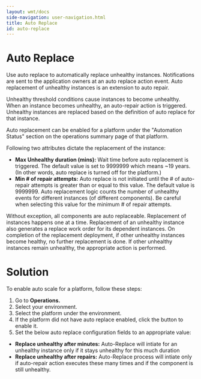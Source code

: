```yaml
---
layout: wmt/docs
side-navigation: user-navigation.html
title: Auto Replace
id: auto-replace
---
```


# Auto Replace

Use auto replace to automatically replace unhealthy instances. Notifications are sent to the application owners at an auto replace action event. Auto replacement of unhealthy instances is an extension to auto repair.

Unhealthy threshold conditions cause instances to become unhealthy. When an instance becomes unhealthy, an auto-repair action is triggered. Unhealthy instances are replaced based on the definition of auto replace for that instance.

Auto replacement can be enabled for a platform under the "Automation Status" section on the operations summary page of that platform.

Following two attributes dictate the replacement of the instance:


* **Max Unhealthy duration (mins):** Wait time before auto replacement is triggered. The default value is set to 9999999 which means ~19 years. (In other words, auto replace is turned off for the platform.)
* **Min # of repair attempts:** Auto replace is not initiated until the # of auto-repair attempts is greater than or equal to this value. The default value is 9999999. Auto replacement logic counts the number of unhealthy events for different instances (of different components). Be careful when selecting this value for the minimum # of repair attempts.

Without exception, all components are auto replaceable. Replacement of instances happens one at a time. Replacement of an unhealthy instance also generates a replace work order for its dependent instances. On completion of the replacement deployment, if other unhealthy instances become healthy, no further replacement is done. If other unhealthy instances remain unhealthy, the appropriate action is performed.

# Solution


To enable auto scale for a platform, follow these steps:


1. Go to **Operations.**
2. Select your environment.
3. Select the platform under the environment.
4. If the platform did not have auto replace enabled, click the button to enable it.
5. Set the below auto replace configuration fields to an appropriate value:
  * **Replace unhealthy after minutes:** Auto-Replace will intiate for an unhealthy instance only if it stays unhealthy for this much duration
  * **Replace unhealthy after repairs:** Auto-Replace process will intiate only if auto-repair action executes these many times and if the component is still unhealthy.
